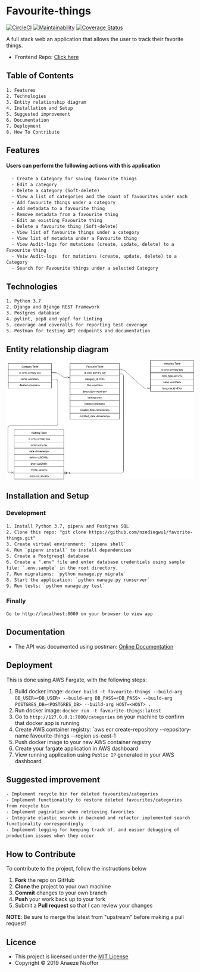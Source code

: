 # Favourite-things

[![CircleCI](https://circleci.com/gh/nzediegwu1/favorite-things.svg?style=svg)](https://circleci.com/gh/nzediegwu1/favorite-things)  [![Maintainability](https://api.codeclimate.com/v1/badges/95b0d3c5a1019ec14339/maintainability)](https://codeclimate.com/github/nzediegwu1/favorite-things/maintainability) [![Coverage Status](https://coveralls.io/repos/github/nzediegwu1/favorite-things/badge.svg?branch=master)](https://coveralls.io/github/nzediegwu1/favorite-things?branch=master)

A full stack web an application that allows the user to track their favorite things.

- Frontend Repo: [Click here](https://github.com/nzediegwu1/favorite-things-ui)

## Table of Contents

    1. Features
    2. Technologies
    3. Entity relationship diagram
    4. Installation and Setup
    5. Suggested improvement
    6. Documentation
    7. Deployment
    8. How To Contribute

## Features

#### Users can perform the following actions with this application

      - Create a Category for saving favourite things
      - Edit a category
      - Delete a category (Soft-delete)
      - View a list of categories and the count of favourites under each
      - Add favourite things under a category
      - Add metadata to a favourite thing
      - Remove metadata from a favourite thing
      - Edit an existing Favourite thing
      - Delete a favourite thing (Soft-delete)
      - View list of favourite things under a category
      - View list of metadata under a Favourite thing
      - View Audit-logs for mutations (create, update, delete) to a Favourite thing
      - Veiw Audit-logs  for mutations (create, update, delete) to a Category
      - Search for Favourite things under a selected Category

## Technologies

    1. Python 3.7
    2. Django and Django REST Framework
    3. Postgres database
    4. pylint, pep8 and yapf for linting
    5. coverage and coveralls for reporting test coverage
    5. Postman for testing API endpoints and documentation

## Entity relationship diagram

![](/entity-diagram.png)

## Installation and Setup

### Development

    1. Install Python 3.7, pipenv and Postgres SQL
    2. Clone this repo: "git clone https://github.com/nzediegwu1/favorite-things.git"
    3. Create virtual environment: `pipenv shell`
    4. Run `pipenv install` to install dependencies
    5. Create a Postgresql database
    6. Create a ".env" file and enter database credentials using sample file: `.env.sample` in the root directory.
    7. Run migrations: `python manage.py migrate`
    8. Start the application: `python manage.py runserver`
    9. Run tests: `python manage.py test`

### Finally

    Go to http://localhost:8000 on your browser to view app

## Documentation

- The API was documented using postman:
  [Online Documentation](https://documenter.getpostman.com/view/4912237/SVYow1PC?version=latest)

## Deployment

This is done using AWS Fargate, with the following steps:
1. Build docker image:
 `docker build -t favourite-things --build-arg DB_USER=<DB_USER> --build-arg DB_PASS=<DB_PASS> --build-arg POSTGRES_DB=<POSTGRES_DB> --build-arg HOST=<HOST> .`
2. Run docker image: `docker run -t favourite-things:latest`
3. Go to `http://127.0.0.1:7000/categories` on your machine to confirm that docker app is running
4. Create AWS container registry: `aws ecr create-repository --repository-name favourite-things --region us-east-1
5. Push docker image to your new AWS container registry
6. Create your fargate application in AWS dashboard
7. View running application using `Public IP` generated in your AWS dashboard

## Suggested improvement

    - Implement recycle bin for deleted favourites/categories
    - Implement functionality to restore deleted favourites/categories from recycle bin
    - Implement pagination when retrieving favorites
    - Integrate elastic search in backend and refactor implemented search functionality correspondingly
    - Implement logging for keeping track of, and easier debugging of production issues when they occur

## How to Contribute

To contribute to the project, follow the instructions below

1.  **Fork** the repo on GitHub
2.  **Clone** the project to your own machine
3.  **Commit** changes to your own branch
4.  **Push** your work back up to your fork
5.  Submit a **Pull request** so that I can review your changes

**NOTE**: Be sure to merge the latest from "upstream" before making a pull request!

## Licence

- This project is licensed under the [MIT License](https://github.com/nzediegwu1/crypto-currency-tracker/blob/master/LICENSE)
- Copyright © 2019 Anaeze Nsoffor
